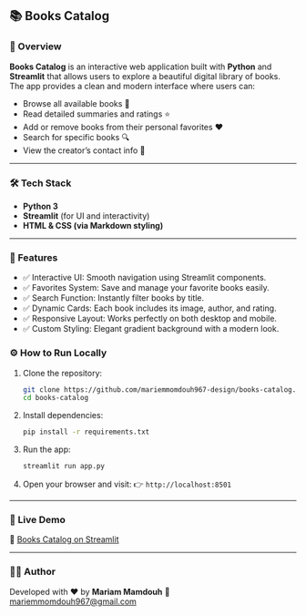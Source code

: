 ## 📚 Books Catalog

### 🧠 Overview

**Books Catalog** is an interactive web application built with **Python** and **Streamlit** that allows users to explore a beautiful digital library of books.
The app provides a clean and modern interface where users can:

* Browse all available books 🧾
* Read detailed summaries and ratings ⭐
* Add or remove books from their personal favorites ❤️
* Search for specific books 🔍
* View the creator’s contact info 📩

---

### 🛠️ Tech Stack

* **Python 3**
* **Streamlit** (for UI and interactivity)
* **HTML & CSS (via Markdown styling)**

---

### 🌟 Features

- ✅ Interactive UI: Smooth navigation using Streamlit components.  
- ✅ Favorites System: Save and manage your favorite books easily.  
- ✅ Search Function: Instantly filter books by title.  
- ✅ Dynamic Cards: Each book includes its image, author, and rating.  
- ✅ Responsive Layout: Works perfectly on both desktop and mobile.  
- ✅ Custom Styling: Elegant gradient background with a modern look. 


### ⚙️ How to Run Locally

1. Clone the repository:

   ```bash
   git clone https://github.com/mariemmomdouh967-design/books-catalog.git
   cd books-catalog
   ```
2. Install dependencies:

   ```bash
   pip install -r requirements.txt
   ```
3. Run the app:

   ```bash
   streamlit run app.py
   ```
4. Open your browser and visit:
   👉 `http://localhost:8501`

---

### 🚀 Live Demo

🔗 [Books Catalog on Streamlit](https://books-catalog-5ximemextrowthyagwuepn.streamlit.app/)

---

### 👩‍💻 Author

Developed with ❤️ by **Mariam Mamdouh**
📧 [mariemmomdouh967@gmail.com](mailto:mariemmomdouh967@gmail.com)

